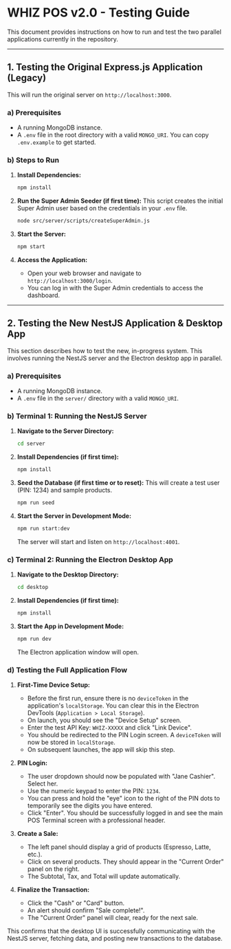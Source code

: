 # WHIZ POS v2.0 - Testing Guide

This document provides instructions on how to run and test the two parallel applications currently in the repository.

---

## 1. Testing the Original Express.js Application (Legacy)

This will run the original server on `http://localhost:3000`.

### a) Prerequisites

*   A running MongoDB instance.
*   A `.env` file in the root directory with a valid `MONGO_URI`. You can copy `.env.example` to get started.

### b) Steps to Run

1.  **Install Dependencies:**
    ```bash
    npm install
    ```

2.  **Run the Super Admin Seeder (if first time):**
    This script creates the initial Super Admin user based on the credentials in your `.env` file.
    ```bash
    node src/server/scripts/createSuperAdmin.js
    ```

3.  **Start the Server:**
    ```bash
    npm start
    ```

4.  **Access the Application:**
    *   Open your web browser and navigate to `http://localhost:3000/login`.
    *   You can log in with the Super Admin credentials to access the dashboard.

---

## 2. Testing the New NestJS Application & Desktop App

This section describes how to test the new, in-progress system. This involves running the NestJS server and the Electron desktop app in parallel.

### a) Prerequisites

*   A running MongoDB instance.
*   A `.env` file in the `server/` directory with a valid `MONGO_URI`.

### b) Terminal 1: Running the NestJS Server

1.  **Navigate to the Server Directory:**
    ```bash
    cd server
    ```

2.  **Install Dependencies (if first time):**
    ```bash
    npm install
    ```

3.  **Seed the Database (if first time or to reset):**
    This will create a test user (PIN: 1234) and sample products.
    ```bash
    npm run seed
    ```

4.  **Start the Server in Development Mode:**
    ```bash
    npm run start:dev
    ```
    The server will start and listen on `http://localhost:4001`.

### c) Terminal 2: Running the Electron Desktop App

1.  **Navigate to the Desktop Directory:**
    ```bash
    cd desktop
    ```

2.  **Install Dependencies (if first time):**
    ```bash
    npm install
    ```

3.  **Start the App in Development Mode:**
    ```bash
    npm run dev
    ```
    The Electron application window will open.

### d) Testing the Full Application Flow

1.  **First-Time Device Setup:**
    *   Before the first run, ensure there is no `deviceToken` in the application's `localStorage`. You can clear this in the Electron DevTools (`Application > Local Storage`).
    *   On launch, you should see the "Device Setup" screen.
    *   Enter the test API Key: `WHIZ-XXXXX` and click "Link Device".
    *   You should be redirected to the PIN Login screen. A `deviceToken` will now be stored in `localStorage`.
    *   On subsequent launches, the app will skip this step.

2.  **PIN Login:**
    *   The user dropdown should now be populated with "Jane Cashier". Select her.
    *   Use the numeric keypad to enter the PIN: `1234`.
    *   You can press and hold the "eye" icon to the right of the PIN dots to temporarily see the digits you have entered.
    *   Click "Enter". You should be successfully logged in and see the main POS Terminal screen with a professional header.

3.  **Create a Sale:**
    *   The left panel should display a grid of products (Espresso, Latte, etc.).
    *   Click on several products. They should appear in the "Current Order" panel on the right.
    *   The Subtotal, Tax, and Total will update automatically.

3.  **Finalize the Transaction:**
    *   Click the "Cash" or "Card" button.
    *   An alert should confirm "Sale complete!".
    *   The "Current Order" panel will clear, ready for the next sale.

This confirms that the desktop UI is successfully communicating with the NestJS server, fetching data, and posting new transactions to the database.
